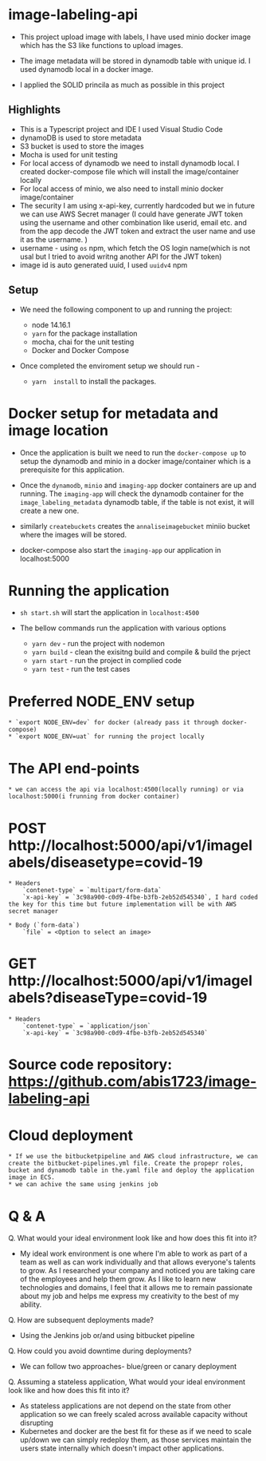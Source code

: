 # image-labeling-api
* This project upload image with labels, I have used minio docker image which has the S3 like functions to upload images.

* The image metadata will be stored in dynamodb table with unique id. I used dynamodb local in a docker image.

* I applied the SOLID princila as much as possible in this project

## Highlights
* This is a Typescript project and IDE I used  Visual Studio Code
* dynamoDB is used to store metadata 
* S3 bucket is used to store the images
* Mocha is used for unit testing
* For local access of dynamodb we need to install dynamodb local. I created docker-compose file which will install the image/container locally
* For local access of minio, we also need to install minio docker image/container
* The security I am using x-api-key, currently hardcoded but we in future we can use AWS Secret manager
(I could have generate JWT token using the username and other combination like userid, email etc. and from the app decode the JWT token and extract the user name and use it as the username. )
* username - using `os` npm, which fetch the OS login name(which is not usal but I tried to avoid writng another API for the JWT token)
* image id is auto generated uuid, I used `uuidv4` npm

## Setup
* We need the following component to up and running the project:
    * node 14.16.1
    * `yarn` for the package installation
    * mocha, chai for the unit testing
    * Docker and Docker Compose

* Once completed the enviroment setup we should run - 
    * `yarn  install` to install the packages.

# Docker setup for metadata and image location
* Once the application is built we need to run the `docker-compose up` to setup the dynamodb and minio  in a docker image/container which is a prerequisite for this application. 

* Once the `dynamodb`, `minio` and  `imaging-app` docker containers are up and running. The `imaging-app` will check the dynamodb container for the `image_labeling_metadata` dynamodb table, if the table is not exist, it will create a new one.
* similarly `createbuckets` creates the `annaliseimagebucket` miniio bucket where the images will be stored.

* docker-compose also start the `imaging-app` our application in localhost:5000
# Running the application
* `sh start.sh` will start the application in `localhost:4500`

* The bellow commands run the application with various options
    * `yarn dev` - run the project with nodemon
    * `yarn build` - clean the exisitng build and compile & build the prject
    * `yarn start` - run the project in complied code
    * `yarn test` - run the test cases


# Preferred NODE_ENV setup
    * `export NODE_ENV=dev` for docker (already pass it through docker-compose)
    * `export NODE_ENV=uat` for running the project locally 

# The API end-points
    * we can access the api via localhost:4500(locally running) or via localhost:5000(i frunning from docker container)
# POST http://localhost:5000/api/v1/imagelabels/diseasetype=covid-19
    * Headers 
        `contenet-type` = `multipart/form-data`
        `x-api-key` = `3c98a900-c0d9-4fbe-b3fb-2eb52d545340`, I hard coded the key for this time but future implementation will be with AWS secret manager

    * Body (`form-data`)
        `file` = <Option to select an image>

# GET http://localhost:5000/api/v1/imagelabels?diseaseType=covid-19
    * Headers 
        `contenet-type` = `application/json`
        `x-api-key` = `3c98a900-c0d9-4fbe-b3fb-2eb52d545340`

    
# Source code repository: https://github.com/abis1723/image-labeling-api

# Cloud deployment
    * If we use the bitbucketpipeline and AWS cloud infrastructure, we can create the bitbucket-pipelines.yml file. Create the propepr roles, bucket and dynamodb table in the.yaml file and deploy the application image in ECS.
    * we can achive the same using jenkins job

# Q & A
Q. What would your ideal environment look like and how does this fit into it?
* My ideal work environment is one where I'm able to work as part of a team as well as can work individually and that allows everyone's talents to grow. As I researched your company and noticed  you are taking care of the employees and help them grow. As I like to learn new technologies and domains, I feel that it allows me to remain passionate about my job and helps me express my creativity to the best of my ability.

Q. How are subsequent deployments made? 
* Using the Jenkins job or/and using bitbucket pipeline
    
Q. How could you avoid downtime during deployments?
* We can follow two approaches- blue/green or canary deployment

Q. Assuming a stateless application, What would your ideal environment look like and how does this fit into it?
* As stateless applications are not depend on the state from other application so we can freely scaled across available capacity without disrupting
* Kubernetes and docker are the best fit for these as if we need to scale up/down we can simply redeploy them, as those services maintain the users state internally which doesn't impact other applications.

